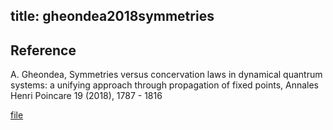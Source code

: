 title: gheondea2018symmetries
---

## Reference

A. Gheondea, Symmetries versus concervation laws in dynamical quantrum systems: a unifying approach through propagation of fixed points, Annales Henri Poincare 19 (2018),
 1787 - 1816


[file](gheondea2018symmetries/file.pdf)

	
